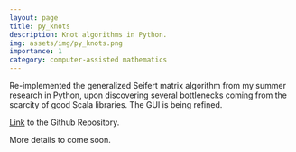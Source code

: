 ```yaml
---
layout: page
title: py_knots
description: Knot algorithms in Python.
img: assets/img/py_knots.png
importance: 1
category: computer-assisted mathematics
---
```


Re-implemented the generalized Seifert matrix algorithm from my summer research in Python, upon discovering several bottlenecks coming from the scarcity of good Scala libraries. The GUI is being refined. 

[Link](https://github.com/Chinmaya-Kausik/py_knots) to the Github Repository.

More details to come soon. 
